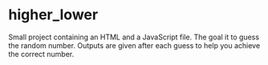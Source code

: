 # higher_lower
Small project containing an HTML and a JavaScript file. The goal it to guess the random number. Outputs are given after each guess
to help you achieve the correct number.
